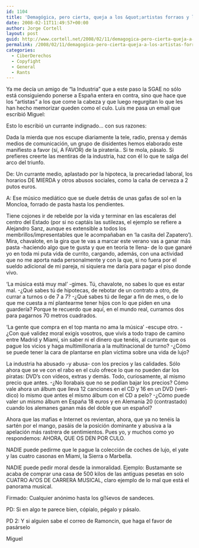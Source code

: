 ```yaml
---
id: 1104
title: 'Demagógica, pero cierta, queja a los &quot;artistas forraos y llorones&quot;'
date: 2008-02-11T11:49:57+00:00
author: Jorge Cortell
layout: post
guid: http://www.cortell.net/2008/02/11/demagogica-pero-cierta-queja-a-los-artistas-forraos-y-llorones/
permalink: /2008/02/11/demagogica-pero-cierta-queja-a-los-artistas-forraos-y-llorones/
categories:
  - CiberDerechos
  - Copyfight
  - General
  - Rants
---
```

Ya me decí­a un amigo de &#8220;la Industria&#8221; que a este paso la SGAE no sólo está consiguiendo ponerse a España entera en contra, sino que hace que los &#8220;artistas&#8221; a los que come la cabeza y que luego regurgitan lo que les han hecho memorizar queden como el culo. Luis me pasa un email que escribió Miguel:

Esto lo escribió un currante indignado&#8230; con sus razones:

Dada la mierda que nos escupe diariamente la tele, radio, prensa y demás medios de comunicación, un grupo de disidentes hemos elaborado este manifiesto a favor (sí­, A FAVOR) de la piraterí­a.. Si te mola, pásalo. Si prefieres creerte las mentiras de la industria, haz con él lo que te salga del arco del triunfo.

De: Un currante medio, aplastado por la hipoteca, la precariedad laboral, los horarios DE MIERDA y otros abusos sociales, como la caña de cerveza a 2 putos euros.

A: Ese músico mediático que se duele detrás de unas gafas de sol en la Moncloa, forrado de pasta hasta los pendientes.

Tiene cojones ir de rebelde por la vida y terminar en las escaleras del centro del Estado (por si no captáis las sutilezas, el ejemplo se refiere a Alejandro Sanz, aunque es extensible a todos los membrillos/impresentables que le acompañaban en &#8216;la casita del Zapatero&#8217;). Mira, chavalote, en la gira que te vas a marcar este verano vas a ganar más pasta -haciendo algo que te gusta y que en teorí­a te llena- de lo que ganaré yo en toda mi puta vida de currito, cargando, además, con una actividad que no me aporta nada personalmente y con la que, si no fuera por el sueldo adicional de mi pareja, ni siquiera me darí­a para pagar el piso donde vivo.

&#8216;La música está muy mal&#8217; -gimes. Tú, chavalote, no sabes lo que es estar mal. -¿Qué sabes tú de hipotecas, de rebotar de un contrato a otro, de currar a turnos o de 7 a 7? -¿Qué sabes tú de llegar a fin de mes, o de lo que me cuesta a mí­ plantearme tener hijos con lo que piden en una guarderí­a? Porque te recuerdo que aquí­, en el mundo real, curramos dos para pagarnos 70 metros cuadrados.

&#8216;La gente que compra en el top manta no ama la música&#8217; -escupe otro. -¿Con qué validez moral exigí­s vosotros, que viví­s a todo trapo de camino entre Madrid y Miami, sin saber ni el dinero que tenéis, al currante que os pague los vicios y haga multimillonaria a la multinacional de turno? -¿Cómo se puede tener la cara de plantarse en plan ví­ctima sobre una vida de lujo?

La industria ha abusado -y abusa- con los precios y las calidades. Sólo ahora que se ve con el rabo en el culo ofrece lo que no pueden dar los piratas: DVD&#8217;s con ví­deos, extras y demás. Todo, curiosamente, al mismo precio que antes. -¿No llorabais que no se podí­an bajar los precios? Cómo vale ahora un álbum que lleva 12 canciones en el CD y 16 en un DVD (verí­dico) lo mismo que antes el mismo álbum con el CD a pelo? -¿Cómo puede valer un mismo álbum en España 18 euros y en Alemania 20 (contrastado) cuando los alemanes ganan más del doble que un español?

Ahora que las mafias e Internet os revientan, ahora, que ya no tenéis la sartén por el mango, pasáis de la posición dominante y abusiva a la apelación más rastrera de sentimientos. Pues yo, y muchos como yo respondemos: AHORA, QUE OS DEN POR CULO.

NADIE puede pedirme que le pague la colección de coches de lujo, el yate y las cuatro casonas en Miami, la Sierra o Marbella.
  
NADIE puede pedir moral desde la inmoralidad. Ejemplo: Bustamante se acaba de comprar una casa de 500 kilos de las antiguas pesetas en solo CUATRO Aí‘OS DE CARRERA MUSICAL, claro ejemplo de lo mal que está el panorama musical.

Firmado: Cualquier anónimo hasta los gí¼evos de sandeces.

PD: Si en algo te parece bien, cópialo, pégalo y pásalo.

PD 2: Y si alguien sabe el correo de Ramoncin, que haga el favor de pasárselo

Miguel